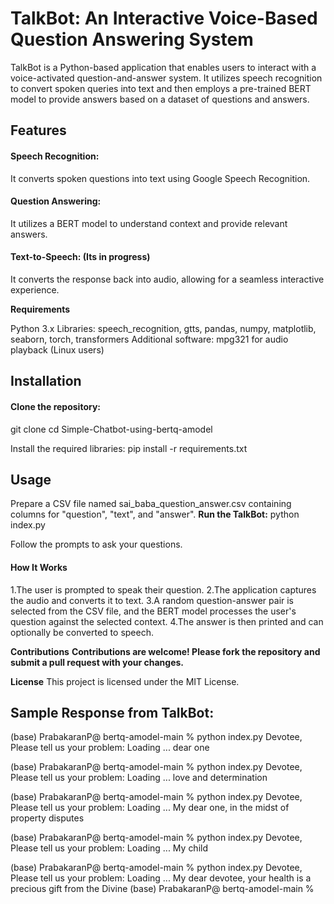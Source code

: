 # TalkBot: An Interactive Voice-Based Question Answering System
TalkBot is a Python-based application that enables users to interact with a voice-activated question-and-answer system. 
It utilizes speech recognition to convert spoken queries into text and then employs a pre-trained BERT model to provide answers based on a dataset of questions and answers.

## Features

#### Speech Recognition: 
It converts spoken questions into text using Google Speech Recognition.
#### Question Answering: 
It utilizes a BERT model to understand context and provide relevant answers.
#### Text-to-Speech: **(Its in progress)**
It converts the response back into audio, allowing for a seamless interactive experience.

**Requirements**

Python 3.x
Libraries: speech_recognition, gtts, pandas, numpy, matplotlib, seaborn, torch, transformers
Additional software: mpg321 for audio playback (Linux users)

## Installation

#### Clone the repository:
git clone [<repository-url>](https://github.com/ninja-developer-13/Simple-Chatbot-using-bertq-amodel/)
cd Simple-Chatbot-using-bertq-amodel

Install the required libraries:
pip install -r requirements.txt

## Usage
Prepare a CSV file named sai_baba_question_answer.csv containing columns for "question", "text", and "answer".
**Run the TalkBot:**
python index.py

Follow the prompts to ask your questions.

#### How It Works

1.The user is prompted to speak their question.
2.The application captures the audio and converts it to text.
3.A random question-answer pair is selected from the CSV file, and the BERT model processes the user's question against the selected context.
4.The answer is then printed and can optionally be converted to speech.

**Contributions**
**Contributions are welcome! Please fork the repository and submit a pull request with your changes.**

**License**
This project is licensed under the MIT License.

## Sample Response from TalkBot:

(base) PrabakaranP@ bertq-amodel-main % python index.py
Devotee, Please tell us your problem: 
Loading ...
dear one

(base) PrabakaranP@ bertq-amodel-main % python index.py
Devotee, Please tell us your problem: 
Loading ...
love and determination

(base) PrabakaranP@ bertq-amodel-main % python index.py
Devotee, Please tell us your problem: 
Loading ...
My dear one, in the midst of property disputes

(base) PrabakaranP@ bertq-amodel-main % python index.py
Devotee, Please tell us your problem: 
Loading ...
My child

(base) PrabakaranP@ bertq-amodel-main % python index.py
Devotee, Please tell us your problem: 
Loading ...
My dear devotee, your health is a precious gift from the Divine
(base) PrabakaranP@ bertq-amodel-main % 
